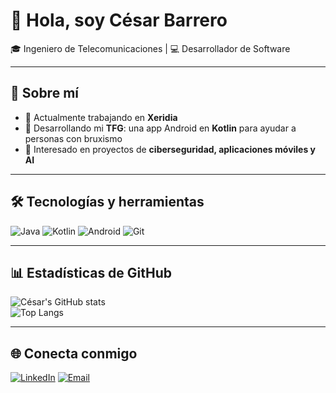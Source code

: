# 👋 Hola, soy César Barrero

🎓 Ingeniero de Telecomunicaciones | 💻 Desarrollador de Software  

---

## 🚀 Sobre mí
- 🔭 Actualmente trabajando en **Xeridia**  
- 📱 Desarrollando mi **TFG**: una app Android en **Kotlin** para ayudar a personas con bruxismo
- 🔎 Interesado en proyectos de **ciberseguridad, aplicaciones móviles y AI** 

---

## 🛠️ Tecnologías y herramientas
![Java](https://img.shields.io/badge/Java-ED8B00?style=for-the-badge&logo=java&logoColor=white)
![Kotlin](https://img.shields.io/badge/Kotlin-0095D5?style=for-the-badge&logo=kotlin&logoColor=white)
![Android](https://img.shields.io/badge/Android-3DDC84?style=for-the-badge&logo=android&logoColor=white)
![Git](https://img.shields.io/badge/Git-F05032?style=for-the-badge&logo=git&logoColor=white)

---

## 📊 Estadísticas de GitHub
![César's GitHub stats](https://github-readme-stats.vercel.app/api?username=cesarbgz&show_icons=true&theme=tokyonight)  
![Top Langs](https://github-readme-stats.vercel.app/api/top-langs/?username=cesarbgz&layout=compact&theme=tokyonight)

---

## 🌐 Conecta conmigo
[![LinkedIn](https://img.shields.io/badge/LinkedIn-0077B5?style=for-the-badge&logo=linkedin&logoColor=white)](https://www.linkedin.com/in/césar-barrero-gonzález)
[![Email](https://img.shields.io/badge/Email-D14836?style=for-the-badge&logo=gmail&logoColor=white)](mailto:cesibarr@gmail.com)
